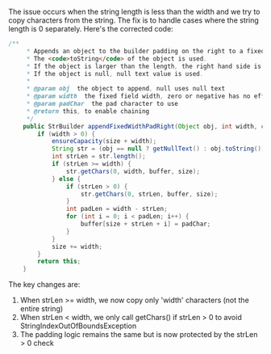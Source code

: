 The issue occurs when the string length is less than the width and we try to copy characters from the string. The fix is to handle cases where the string length is 0 separately. Here's the corrected code:

```java
/**
     * Appends an object to the builder padding on the right to a fixed length.
     * The <code>toString</code> of the object is used.
     * If the object is larger than the length, the right hand side is lost.
     * If the object is null, null text value is used.
     * 
     * @param obj  the object to append, null uses null text
     * @param width  the fixed field width, zero or negative has no effect
     * @param padChar  the pad character to use
     * @return this, to enable chaining
     */
    public StrBuilder appendFixedWidthPadRight(Object obj, int width, char padChar) {
        if (width > 0) {
            ensureCapacity(size + width);
            String str = (obj == null ? getNullText() : obj.toString());
            int strLen = str.length();
            if (strLen >= width) {
                str.getChars(0, width, buffer, size);
            } else {
                if (strLen > 0) {
                    str.getChars(0, strLen, buffer, size);
                }
                int padLen = width - strLen;
                for (int i = 0; i < padLen; i++) {
                    buffer[size + strLen + i] = padChar;
                }
            }
            size += width;
        }
        return this;
    }
```

The key changes are:
1. When strLen >= width, we now copy only 'width' characters (not the entire string)
2. When strLen < width, we only call getChars() if strLen > 0 to avoid StringIndexOutOfBoundsException
3. The padding logic remains the same but is now protected by the strLen > 0 check